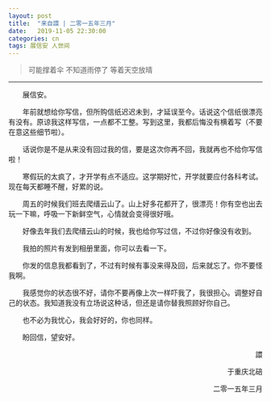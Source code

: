 ```yaml
---
layout: post
title:  "来自譞 | 二零一五年三月"
date:   2019-11-05 22:30:00
categories: cn
tags: 展信安 人世间
---
```




>可能撑着伞
>不知道雨停了
>等着天空放晴

------------

&emsp;&emsp;展信安。

&emsp;&emsp;年前就想给你写信，但所购信纸迟迟未到，才延误至今。话说这个信纸很漂亮有没有。原谅我这样写信，一点都不工整。写到这里，我都后悔没有横着写（不要在意这些细节啦）。

&emsp;&emsp;话说你是不是从来没有回过我的信，要是这次你再不回，我就再也不给你写信啦！

&emsp;&emsp;寒假玩的太疯了，才开学有点不适应。这学期好忙，开学就要应付各科考试。现在每天都睡不醒，好累的说。

&emsp;&emsp;周五的时候我们班去爬缙云山了。山上好多花都开了，很漂亮！你有空也出去玩一下嘛，呼吸一下新鲜空气，心情就会变得很好哦。

&emsp;&emsp;好像去年我们去爬缙云山的时候，我也给你写过信，不过你好像没有收到。

&emsp;&emsp;我拍的照片有发到相册里面，你可以去看一下。

&emsp;&emsp;你发的信息我都看到了，不过有时候有事没来得及回，后来就忘了。你不要怪我啊。

&emsp;&emsp;我感觉你的状态很不好，请你不要再像上次一样吓我了，我很担心。调整好自己的状态。我知道我没有立场说这种话，但还是请你替我照顾好你自己。

&emsp;&emsp;也不必为我忧心，我会好好的，你也同样。

&emsp;&emsp;盼回信，望安好。

<p align="right">譞</p>
<p align="right">于重庆北碚</p>
<p align="right">二零一五年三月</p>